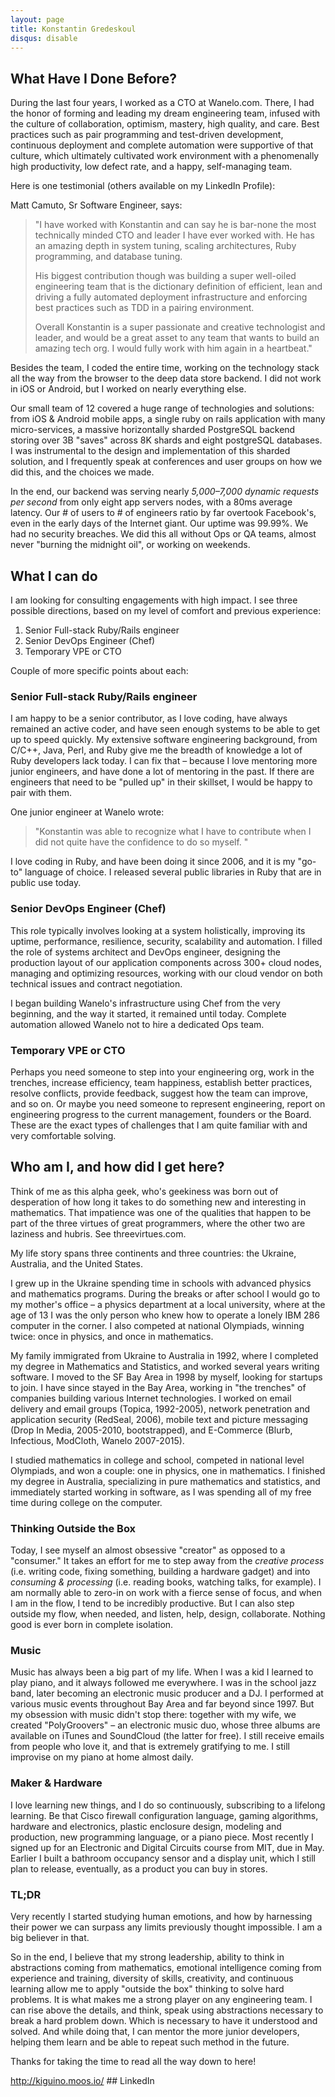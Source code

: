 ```yaml
---
layout: page
title: Konstantin Gredeskoul
disqus: disable
---
```


## What Have I Done Before?

During the last four years, I worked as a CTO at Wanelo.com. There, I had the honor of forming and leading my dream engineering team, infused with the culture of collaboration, optimism, mastery, high quality, and care. Best practices such as pair programming and test-driven development, continuous deployment and complete automation were supportive of that culture, which ultimately cultivated work environment with a phenomenally high productivity, low defect rate, and a happy, self-managing team. 

Here is one testimonial (others available on my LinkedIn Profile):

Matt Camuto, Sr Software Engineer, says:  
> "I have worked with Konstantin and can say he is bar-none the most technically minded CTO and leader I have ever worked with. He has an amazing depth in system tuning, scaling architectures, Ruby programming, and database tuning. 
>
> His biggest contribution though was building a super well-oiled engineering team that is the dictionary definition of efficient, lean and driving a fully automated deployment infrastructure and enforcing best practices such as TDD in a pairing environment. 
> 
> Overall Konstantin is a super passionate and creative technologist and leader, and would be a great asset to any team that wants to build an amazing tech org. I would fully work with him again in a heartbeat."

Besides the team, I coded the entire time, working on the technology stack all the way from the browser to the deep data store backend. I did not work in iOS or Android, but I worked on nearly everything else. 

Our small team of 12 covered a huge range of technologies and solutions:  from iOS & Android mobile apps, a single ruby on rails application with many micro-services, a massive horizontally sharded PostgreSQL backend storing over 3B "saves" across 8K shards and eight postgreSQL databases.  I was instrumental to the design and implementation of this sharded solution, and I frequently speak at conferences and user groups on how we did this, and the choices we made.

In the end, our backend was serving nearly *5,000–7,000 dynamic requests per second* from only eight app servers nodes, with a 80ms average latency. Our # of users to # of engineers ratio by far overtook Facebook's, even in the early days of the Internet giant. Our uptime was 99.99%. We had no security breaches. We did this all without Ops or QA teams, almost never "burning the midnight oil", or working on weekends. 

## What I can do

I am looking for consulting engagements with high impact. I see three possible directions, based on my level of comfort and previous experience:

  1. Senior Full-stack Ruby/Rails engineer
  2. Senior DevOps Engineer (Chef)
  3. Temporary VPE or CTO

Couple of more specific points about each:

###  Senior Full-stack Ruby/Rails engineer

I am happy to be a senior contributor, as I love coding, have always remained an active coder, and have seen enough systems to be able to get up to speed quickly. My extensive software engineering background, from C/C++, Java, Perl, and Ruby give me the breadth of knowledge a lot of Ruby developers lack today. I can fix that – because I love mentoring more junior engineers, and have done a lot of mentoring in the past. If there are engineers that need to be "pulled up" in their skillset, I would be happy to pair with them. 

One junior engineer at Wanelo wrote:

> "Konstantin was able to recognize what I have to contribute when I did not quite have the confidence to do so myself. "

I love coding in Ruby, and have been doing it since 2006, and it is my "go-to" language of choice. I  released several public libraries in Ruby that are in public use today.

###  Senior DevOps Engineer (Chef)

This role typically involves looking at a system holistically, improving its uptime, performance, resilience, security, scalability and automation. I filled the role of systems architect and DevOps engineer, designing the production layout of our application components across 300+ cloud nodes, managing and optimizing resources, working with our cloud vendor on both technical issues and contract negotiation. 

I began building Wanelo's infrastructure using Chef from the very beginning, and the way it started, it remained until today. Complete automation allowed Wanelo not to hire a dedicated Ops team.

### Temporary VPE or CTO

Perhaps you need someone to step into your engineering org, work in the trenches, increase efficiency, team happiness, establish better practices, resolve conflicts, provide feedback, suggest how the team can improve, and so on. Or maybe you need someone to represent engineering, report on engineering progress to the current management, founders or the Board. These are the exact types of challenges that I am quite familiar with and very comfortable solving.

## Who am I, and how did I get here?

Think of me as this alpha geek, who's geekiness was born out of desperation of how long it takes to do something new and interesting in mathematics. That impatience was one of the qualities that happen to be part of the three virtues of great programmers, where the other two are laziness and hubris. See threevirtues.com.

My life story spans three continents and three countries: the Ukraine, Australia, and the United States. 

I grew up in the Ukraine spending time in schools with advanced physics and mathematics programs. During the breaks or after school I would go to my mother's office – a physics department at a local university, where at the age of 13 I was the only person who knew how to operate a lonely IBM 286 computer in the corner.  I also competed at national Olympiads, winning twice: once in physics, and once in mathematics. 

My family immigrated from Ukraine to Australia in 1992, where I completed my degree in Mathematics and Statistics, and worked several years writing software. I moved to the SF Bay Area in 1998 by myself, looking for startups to join. I have since stayed in the Bay Area, working in "the trenches" of companies building various Internet technologies. I worked on email delivery and email groups (Topica, 1992-2005), network penetration and application security (RedSeal, 2006), mobile text and picture messaging (Drop In Media, 2005-2010, bootstrapped), and E-Commerce (Blurb, Infectious, ModCloth, Wanelo 2007-2015). 

I studied mathematics in college and school, competed in national level Olympiads, and won a couple: one in physics, one in mathematics. I finished my degree in Australia, specializing in pure mathematics and statistics, and immediately started working in software, as I was spending all of my free time during college on the computer.

### Thinking Outside the Box

Today, I see myself an almost obsessive "creator" as opposed to a "consumer."  It takes an effort for me to step away from the *creative process* (i.e. writing code, fixing something, building a hardware gadget) and into *consuming & processing* (i.e. reading books, watching talks, for example). I am normally able to zero-in on work with a fierce sense of focus, and when I am in the flow, I tend to be incredibly productive. But I can also step outside my flow, when needed, and listen, help, design, collaborate. Nothing good is ever born in complete isolation.

### Music 

Music has always been a big part of my life. When I was a kid I learned to play piano, and it always followed me everywhere. I was in the school jazz band, later becoming an electronic music producer and a DJ. I performed at various music events throughout Bay Area and far beyond since 1997. But my obsession with music didn't stop there: together with my wife, we created "PolyGroovers" – an electronic music duo, whose three albums are available on iTunes and SoundCloud (the latter for free). I still receive emails from people who love it, and that is extremely gratifying to me. I still improvise on my piano at home almost daily.  

### Maker & Hardware

I love learning new things, and I do so continuously, subscribing to a lifelong learning. Be that Cisco firewall configuration language, gaming algorithms, hardware and electronics, plastic enclosure design, modeling and production, new programming language, or a piano piece. Most recently I signed up for an Electronic and Digital Circuits course from MIT, due in May. Earlier I built a bathroom occupancy sensor and a display unit, which I still plan to release, eventually, as a product you can buy in stores.

### TL;DR

Very recently I started studying human emotions, and how by harnessing their power we can surpass any limits previously thought impossible. I am a big believer in that.

So in the end, I believe that my strong leadership, ability to think in abstractions coming from mathematics, emotional intelligence coming from experience and training, diversity of skills, creativity, and continuous learning allow me to apply "outside the box" thinking to solve hard problems. It is what makes me a strong player on any engineering team. I can rise above the details, and think, speak using abstractions necessary to break a hard problem down. Which is necessary to have it understood and solved. And while doing that, I can mentor the more junior developers, helping them learn and be able to repeat such method in the future.

Thanks for taking the time to read all the way down to here! 


http://kiguino.moos.io/ ## LinkedIn

<script src="//platform.linkedin.com/in.js" type="text/javascript"></script>
<script type="IN/MemberProfile" data-id="https://www.linkedin.com/in/kigster" data-format="inline" data-related="false"></script>
